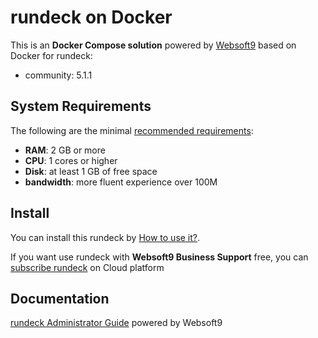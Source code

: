 # rundeck on Docker  

This is an **Docker Compose solution** powered by [Websoft9](https://www.websoft9.com) based on Docker for rundeck:


 - community:  5.1.1


## System Requirements

The following are the minimal [recommended requirements](https://docs.rundeck.com/docs/administration/install/system-requirements.html):

* **RAM**: 2 GB or more
* **CPU**: 1 cores or higher
* **Disk**: at least 1 GB of free space
* **bandwidth**: more fluent experience over 100M  

## Install

You can install this rundeck by [How to use it?](https://github.com/Websoft9/docker-library#how-to-use-it).   

If you want use rundeck with **Websoft9 Business Support** free, you can [subscribe rundeck](https://www.websoft9.com/apps) on Cloud platform

## Documentation

[rundeck Administrator Guide](https://support.websoft9.com/docs/Rundeck) powered by Websoft9